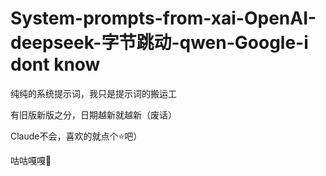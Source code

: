 # System-prompts-from-xai-OpenAI-deepseek-字节跳动-qwen-Google-i dont know

纯纯的系统提示词，我只是提示词的搬运工

有旧版新版之分，日期越新就越新（废话）

Claude不会，喜欢的就点个⭐吧）

咕咕嘎嘎🐧
